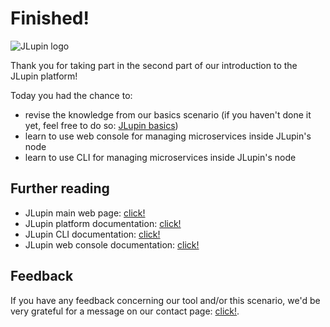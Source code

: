 # Finished!

![JLupin logo](https://jlupin.io/images/jlupin-logo.svg)

Thank you for taking part in the second part of our introduction to the JLupin platform!

Today you had the chance to:
- revise the knowledge from our basics scenario (if you haven't done it yet, feel free to do so: [JLupin basics](https://katacoda.com/jlupin/scenarios/01-basics))
- learn to use web console for managing microservices inside JLupin's node
- learn to use CLI for managing microservices inside JLupin's node

## Further reading

- JLupin main web page: [click!](https://jlupin.io/)
- JLupin platform documentation: [click!](https://jlupin.io/documentation/jlupin-platform-161)
- JLupin CLI documentation: [click!](https://jlupin.io/documentation/jlupin-cli-console-161)
- JLupin web console documentation: [click!](https://jlupin.io/documentation/jlupin-web-console-161)

## Feedback

If you have any feedback concerning our tool and/or this scenario, we'd be very grateful for a message on our contact page: [click!](https://jlupin.io/contact).
